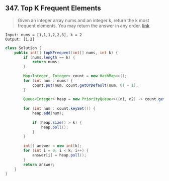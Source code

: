 ## 347. Top K Frequent Elements
> Given an integer array nums and an integer k, return the k most frequent elements. You may return the answer in any order. [link](https://leetcode.com/problems/top-k-frequent-elements/)
```
Input: nums = [1,1,1,2,2,3], k = 2
Output: [1,2]
```
```java
class Solution {
    public int[] topKFrequent(int[] nums, int k) {
        if (nums.length == k) {
            return nums;
        }
        
        Map<Integer, Integer> count = new HashMap<>();
        for (int num : nums) {
            count.put(num, count.getOrDefault(num, 0) + 1);
        }
        
        Queue<Integer> heap = new PriorityQueue<>((n1, n2) -> count.get(n1) - count.get(n2));
        
        for (int num : count.keySet()) {
            heap.add(num);
            
            if (heap.size() > k) {
                heap.poll();
            }
        }
        
        int[] answer = new int[k];
        for (int i = 0; i < k; i++) {
            answer[i] = heap.poll();
        }
        return answer;
    }
}
```